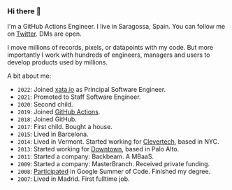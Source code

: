### Hi there 👋

I'm a GitHub Actions Engineer. I live in Saragossa, Spain. You can follow me on [Twitter](https://twitter.com/gimenete). DMs are open.

I move millions of records, pixels, or datapoints with my code. But more importantly I work with hundreds of engineers, managers and users to develop products used by millions.

A bit about me:

- `2022`: Joined [xata.io](https://xata.io) as Principal Software Engineer.
- `2021`: Promoted to Staff Software Engineer.
- `2020`: Second child.
- `2019`: Joined [GitHub Actions](https://github.com/features/actions).
- `2018`: Joined GitHub.
- `2017`: First child. Bought a house.
- `2015`: Lived in Barcelona.
- `2014`: Lived in Vermont. Started working for [Clevertech](https://clevertech.biz/), based in NYC.
- `2013`: Started working for [Downtown](https://techcrunch.com/2014/08/28/downtown-launches-mobile-payment-app-in-palo-alto/), based in Palo Alto.
- `2011`: Started a company: Backbeam. A MBaaS.
- `2009`: Started a company: MasterBranch. Received private funding.
- `2008`: [Participated](https://gimenetegsoc.wordpress.com/) in Google Summer of Code. Finished my degree.
- `2007`: Lived in Madrid. First fulltime job.

